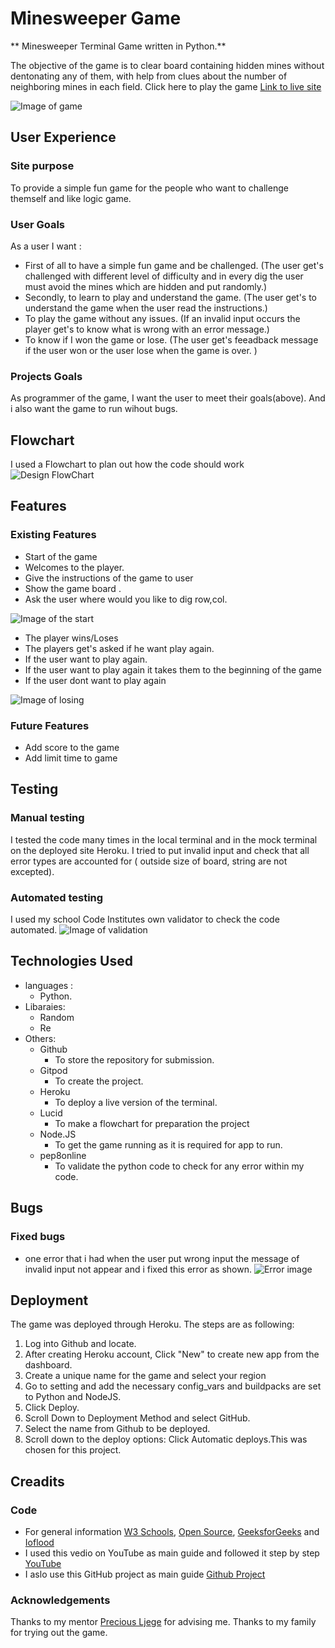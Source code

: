 # Minesweeper Game

** Minesweeper Terminal Game written in Python.**

The objective of the game is to clear board containing hidden mines without dentonating any of them, with help from clues about the number of neighboring mines in each field.
Click here to play the game [Link to live site](https://mine-sweeper1-d9da0b71fbea.herokuapp.com/)

![Image of game](images/start1_image.png)

## User Experience
### Site purpose
To provide a simple fun game for the people who want to challenge themself and like logic game.

###

### User Goals
As a user I want :
* First of all to have a simple fun game and be challenged. (The user get's challenged with different level of difficulty and in every dig the user must avoid the mines which are hidden and put randomly.)
* Secondly, to learn to play and understand the game. (The user get's to understand the game when the user read the instructions.)
* To play the game without any issues. (If an invalid input occurs the player get's to know what is wrong with an error message.)
* To know if I won the game or lose. (The user get's feeadback message if the user won or the user lose when the game is over. )

### Projects Goals
As programmer of the game, I want the user to meet their goals(above). And i also want the game to run wihout bugs.

## Flowchart
I used a Flowchart to plan out how the code should work
![Design FlowChart](images/flowchart_image.jpg)

## Features
### Existing Features
* Start of the game
 * Welcomes to the player.
 * Give the instructions of the game to user
 * Show the game board .
 * Ask the user where would you like to dig row,col.

![Image of the start](images/start_image.png)

* The player wins/Loses
 * The players get's asked if he want play again.
 * If the user want to play again.
 * If the user want to play again it takes them to the beginning of the game
 * If the user dont want to play again 

![Image of losing](images/lose_image.png)

### Future Features
 * Add score to the game
 * Add limit time to game 

## Testing
### Manual testing 
I tested the code many times in the local terminal and in the mock terminal on the deployed site Heroku.
I tried to put invalid input and check that all error types are accounted for ( outside size of board, string are not excepted).

### Automated testing
I used my school Code Institutes own validator to check the code automated.
![ Image of validation]()

## Technologies Used
* languages :
    * Python.
* Libaraies:
    * Random
    * Re
* Others:
    * Github
        - To store the repository for submission.
    * Gitpod
        - To create the project.
    * Heroku
        - To deploy a live version of the terminal.
    * Lucid
        - To make a flowchart for preparation the project
    * Node.JS
        - To get the game running as it is required for app to run.
    * pep8online
        - To validate the python code to check for any error within my code.

## Bugs
### Fixed bugs
* one error that i had when the user put wrong input the message of invalid input not appear and i fixed this error as shown.
![Error image](images/error_image.png) 

## Deployment
The game was deployed through Heroku. The steps are as following:

1. Log into Github and locate[]().
2. After creating Heroku account, Click "New" to create new app from the dashboard.
3. Create a unique name for the game and select your region
4. Go to setting and add the necessary config_vars and buildpacks are set to Python and NodeJS.
5. Click Deploy.
6. Scroll Down to Deployment Method and select GitHub.
7. Select the name from Github to be deployed.
8. Scroll down to the deploy options:
Click Automatic deploys.This was chosen for this project.

## Creadits
### Code 
 - For general information [W3 Schools](https://www.w3schools.com/), [Open Source](https://opensource.com/), [GeeksforGeeks](https://www.geeksforgeeks.org/)
   and [Ioflood](https://ioflood.com/blog/python-2d-array/)
 - I used this vedio on YouTube as main guide and followed it step by step [YouTube](https://youtu.be/8ext9G7xspg?si=j8v5UO6GdQ8CFFkV)
 - I aslo use this GitHub project as main guide [Github Project](https://github.com/didzis1/Minesweeper_project/tree/main)

### Acknowledgements
Thanks to my mentor [Precious Ljege](https://github.com/precious-ijege) for advising me.
Thanks to my family for trying out the game.
